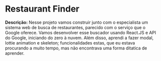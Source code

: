 # Restaurant Finder

**Descrição:** Nesse projeto vamos construir junto com o especialista um sistema web de busca de restaurantes, parecido com o serviço que o Google oferece. Vamos desenvolver esse buscador usando React.JS e API do Google, iniciando do zero à nuvem. Além disso, aprendi a fazer modal, lottie animation e skeleton; funcionalidades estas, que eu estava procurando a muito tempo, mas não encontrava uma forma ditatica de aprender.

